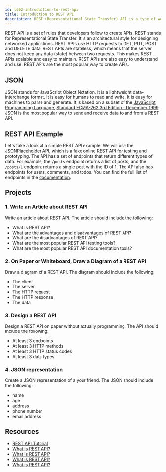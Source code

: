 ```yaml
---
id: ls02-introduction-to-rest-api
title: Introduction to REST API
description: REST (Representational State Transfer) API is a type of web service that uses the HTTP protocol to allow client applications to access and manipulate data on a server. REST APIs are popular because they are easy to use, scalable, and widely supported by a variety of client applications.
---
```


REST API is a set of rules that developers follow to create APIs. REST stands for Representational State Transfer. It is an architectural style for designing networked applications. REST APIs use HTTP requests to GET, PUT, POST and DELETE data. REST APIs are stateless, which means that the server does not keep any data (state) between two requests. This makes REST APIs scalable and easy to maintain. REST APIs are also easy to understand and use. REST APIs are the most popular way to create APIs.

## JSON

JSON stands for JavaScript Object Notation. It is a lightweight data-interchange format. It is easy for humans to read and write. It is easy for machines to parse and generate. It is based on a subset of the [JavaScript Programming Language](https://www.javascript.com/), [Standard ECMA-262 3rd Edition - December 1999](https://www.ecma-international.org/publications/standards). JSON is the most popular way to send and receive data to and from a REST API.

## REST API Example

Let's take a look at a simple REST API example. We will use the [JSONPlaceholder](https://jsonplaceholder.typicode.com/) API, which is a fake online REST API for testing and prototyping. The API has a set of endpoints that return different types of data. For example, the `/posts` endpoint returns a list of posts, and the `/posts/1` endpoint returns a single post with the ID of 1. The API also has endpoints for users, comments, and todos. You can find the full list of endpoints in the [documentation](https://jsonplaceholder.typicode.com/guide/).

## Projects

### 1. Write an Article about REST API

Write an article about REST API. The article should include the following:

- What is REST API?
- What are the advantages and disadvantages of REST API?
- What are the disadvantages of REST API?
- What are the most popular REST API testing tools?
- What are the most popular REST API documentation tools?

### 2. On Paper or Whiteboard, Draw a Diagram of a REST API

Draw a diagram of a REST API. The diagram should include the following:

- The client
- The server
- The HTTP request
- The HTTP response
- The data

### 3. Design a REST API

Design a REST API on paper without actually programming. The API should include the following:

- At least 3 endpoints
- At least 3 HTTP methods
- At least 3 HTTP status codes
- At least 3 data types

### 4. JSON representation

Create a JSON representation of a your friend. The JSON should include the following:

- name
- age
- address
- phone number
- email address

## Resources

- [REST API Tutorial](https://www.restapitutorial.com/)
- [What is REST API?](https://www.codecademy.com/articles/what-is-rest)
- [What is REST API?](https://www.youtube.com/watch?v=7YcW25PHnAA)
- [What is REST API?](https://www.youtube.com/watch?v=Q-BpqyOT3a8)
- [What is REST API?](https://www.youtube.com/watch?v=7YcW25PHnAA)
